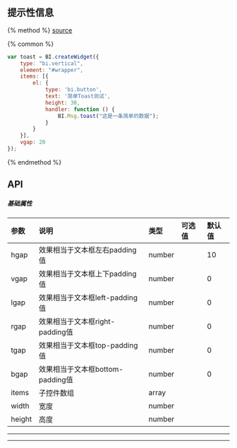 ## 提示性信息

{% method %}
[source](https://jsfiddle.net/fineui/gn25yyrx/)

{% common %}
```javascript
var toast = BI.createWidget({
    type: "bi.vertical",
    element: "#wrapper",
    items: [{
        el: {
            type: 'bi.button',
            text: '简单Toast测试',
            height: 30,
            handler: function () {
                BI.Msg.toast("这是一条简单的数据");
            }
        }
    }],
    vgap: 20
});

```

{% endmethod %}

## API
##### 基础属性
| 参数    | 说明           | 类型  | 可选值 | 默认值
| :------ |:-------------  | :-----| :----|:----
| hgap    | 效果相当于文本框左右padding值 |  number  |     |     10   |
| vgap    | 效果相当于文本框上下padding值 |  number  |  |      0  |
| lgap    | 效果相当于文本框left-padding值     |    number   |        |  0    |
| rgap    | 效果相当于文本框right-padding值     |    number  |       |  0    |
| tgap    |效果相当于文本框top-padding值     |    number   |  |  0    |
| bgap    |  效果相当于文本框bottom-padding值     |    number  |   |  0    |
| items | 子控件数组     |    array |  |  |
| width    |   宽度    |    number   |   |     |
| height    |   高度    |    number   |  |      |

------
--- ---


